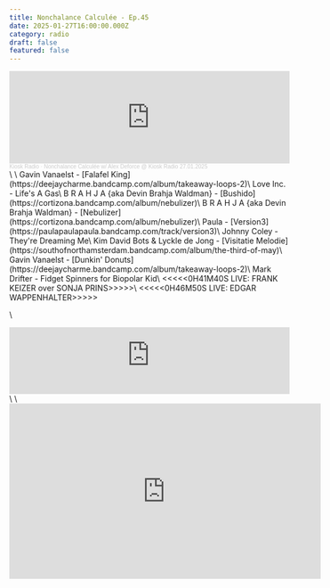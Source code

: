 ```yaml
---
title: Nonchalance Calculée - Ep.45
date: 2025-01-27T16:00:00.000Z
category: radio
draft: false
featured: false
---
```

<iframe width="100%" height="166" scrolling="no" frameborder="no" allow="autoplay" src="https://w.soundcloud.com/player/?url=https%3A//api.soundcloud.com/tracks/2019682065&color=%23ff5500&auto_play=false&hide_related=false&show_comments=true&show_user=true&show_reposts=false&show_teaser=true"></iframe><div style="font-size: 10px; color: #cccccc;line-break: anywhere;word-break: normal;overflow: hidden;white-space: nowrap;text-overflow: ellipsis; font-family: Interstate,Lucida Grande,Lucida Sans Unicode,Lucida Sans,Garuda,Verdana,Tahoma,sans-serif;font-weight: 100;"><a href="https://soundcloud.com/kioskradio" title="Kiosk Radio" target="_blank" style="color: #cccccc; text-decoration: none;">Kiosk Radio</a> · <a href="https://soundcloud.com/kioskradio/nonchalance-calculee-66181617" title="Nonchalance Calculée w/ Alex Deforce @ Kiosk Radio 27.01.2025" target="_blank" style="color: #cccccc; text-decoration: none;">Nonchalance Calculée w/ Alex Deforce @ Kiosk Radio 27.01.2025</a></div>\
\
Gavin Vanaelst - [Falafel King](https://deejaycharme.bandcamp.com/album/takeaway-loops-2)\
Love Inc. - Life's A Gas\
B R A H J A {aka Devin Brahja Waldman} - [Bushido](https://cortizona.bandcamp.com/album/nebulizer)\
B R A H J A {aka Devin Brahja Waldman} - [Nebulizer](https://cortizona.bandcamp.com/album/nebulizer)\
Paula - [Version3](https://paulapaulapaula.bandcamp.com/track/version3)\
Johnny Coley - They're Dreaming Me\
Kim David Bots & Lyckle de Jong - [Visitatie Melodie](https://southofnorthamsterdam.bandcamp.com/album/the-third-of-may)\
Gavin Vanaelst - [Dunkin' Donuts](https://deejaycharme.bandcamp.com/album/takeaway-loops-2)\
Mark Drifter - Fidget Spinners for Biopolar Kid\
<<<<<0H41M40S LIVE: FRANK KEIZER over SONJA PRINS>>>>>\
<<<<<0H46M50S LIVE: EDGAR WAPPENHALTER>>>>>


\
<iframe width="100%" height="120" src="https://player-widget.mixcloud.com/widget/iframe/?hide_cover=1&feed=%2FKioskRadio%2Fnonchalance-calcul%25C3%25A9e-w-alex-deforce-kiosk-radio-27012025%2F" frameborder="0" ></iframe>\
\
<iframe width="560" height="315" src="https://www.youtube.com/embed/Sdk7e0zUK-g?si=yjes4Jj_eR6_IAgZ" title="YouTube video player" frameborder="0" allow="accelerometer; autoplay; clipboard-write; encrypted-media; gyroscope; picture-in-picture; web-share" referrerpolicy="strict-origin-when-cross-origin" allowfullscreen></iframe>

